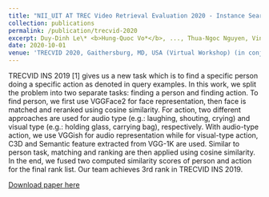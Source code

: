 ```yaml
---
title: "NII_UIT AT TREC Video Retrieval Evaluation 2020 ‑ Instance Search Track"
collection: publications
permalink: /publication/trecvid-2020
excerpt: Duy-Dinh Le\* <b>Hung-Quoc Vo*</b>, ..., Thua-Ngoc Nguyen, Vinh-Tiep Nguyen, Thanh-Duc Ngo, Zheng Wang, Shin'ichi Satoh<br/><a href="https://www-nlpir.nist.gov/projects/tvpubs/tv20.papers/nii_uit.pdf">[paper]</a><a href="https://github.com/hungvo304ml/Instance-Search">[code]</a><br/><iframe src="https://drive.google.com/file/d/1FmjTqER2kVEvEcJcRbp-MFMIfWW4qK-t/preview" width="640" height="480" allow="autoplay"></iframe>
date: 2020-10-01
venue: 'TRECVID 2020, Gaithersburg, MD, USA (Virtual Workshop) (in conjunction with ICCV ViRaL workshop)'
---
```

TRECVID INS 2019 [1] gives us a new task which is to find a specific person doing a specific action as denoted in query examples. In this work, we split the problem into two separate tasks: finding a person and finding action. To find person, we first use VGGFace2 for face representation, then face is matched and reranked using cosine similarity. For action, two different approaches are used for audio type (e.g.: laughing, shouting, crying) and visual type (e.g.: holding glass, carrying bag), respectively. With audio-type action, we use VGGish for audio representation while for visual-type action, C3D and Semantic feature extracted from VGG-1K are used. Similar to person task, matching and ranking are then applied using cosine similarity. In the end, we fused two computed similarity scores of person and action for the final rank list. Our team achieves 3rd rank in TRECVID INS 2019.

[Download paper here](https://www-nlpir.nist.gov/projects/tvpubs/tv20.papers/nii_uit.pdf)
